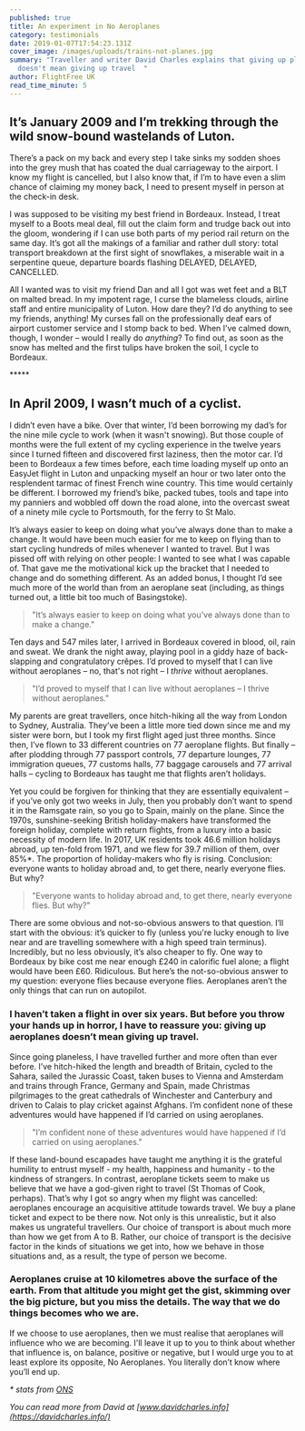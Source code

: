 ```yaml
---
published: true
title: An experiment in No Aeroplanes
category: testimonials
date: 2019-01-07T17:54:23.131Z
cover_image: /images/uploads/trains-not-planes.jpg
summary: "Traveller and writer David Charles explains that giving up planes
  doesn't mean giving up travel  "
author: FlightFree UK
read_time_minute: 5
---
```

## It’s January 2009 and I’m trekking through the wild snow-bound wastelands of Luton.

There’s a pack on my back and every step I take sinks my sodden shoes into the grey mush that has coated the dual carriageway to the airport. I know my flight is cancelled, but I also know that, if I’m to have even a slim chance of claiming my money back, I need to present myself in person at the check-in desk. 

I was supposed to be visiting my best friend in Bordeaux. Instead, I treat myself to a Boots meal deal, fill out the claim form and trudge back out into the gloom, wondering if I can use both parts of my period rail return on the same day. It’s got all the makings of a familiar and rather dull story: total transport breakdown at the first sight of snowflakes, a miserable wait in a serpentine queue, departure boards flashing DELAYED, DELAYED, CANCELLED. 

All I wanted was to visit my friend Dan and all I got was wet feet and a BLT on malted bread. In my impotent rage, I curse the blameless clouds, airline staff and entire municipality of Luton. How dare they? I’d do anything to see my friends, anything! My curses fall on the professionally deaf ears of airport customer service and I stomp back to bed. When I’ve calmed down, though, I wonder – would I really do *anything*? To find out, as soon as the snow has melted and the first tulips have broken the soil, I cycle to Bordeaux. 

\*\*\*\**

## In April 2009, I wasn’t much of a cyclist.

I didn’t even have a bike. Over that winter, I’d been borrowing my dad’s for the nine mile cycle to work (when it wasn't snowing). But those couple of months were the full extent of my cycling experience in the twelve years since I turned fifteen and discovered first laziness, then the motor car. I’d been to Bordeaux a few times before, each time loading myself up onto an EasyJet flight in Luton and unpacking myself an hour or two later onto the resplendent tarmac of finest French wine country. This time would certainly be different. I borrowed my friend’s bike, packed tubes, tools and tape into my panniers and wobbled off down the road alone, into the overcast sweat of a ninety mile cycle to Portsmouth, for the ferry to St Malo. 

It’s always easier to keep on doing what you’ve always done than to make a change. It would have been much easier for me to keep on flying than to start cycling hundreds of miles whenever I wanted to travel. But I was pissed off with relying on other people: I wanted to see what I was capable of. That gave me the motivational kick up the bracket that I needed to change and do something different. As an added bonus, I thought I’d see much more of the world than from an aeroplane seat (including, as things turned out, a little bit too much of Basingstoke). 

> "It’s always easier to keep on doing what you’ve always done than to make a change."

Ten days and 547 miles later, I arrived in Bordeaux covered in blood, oil, rain and sweat. We drank the night away, playing pool in a giddy haze of back-slapping and congratulatory crêpes. I’d proved to myself that I can live without aeroplanes – no, that's not right – I *thrive* without aeroplanes. 

> "I’d proved to myself that I can live without aeroplanes – I thrive without aeroplanes." 

My parents are great travellers, once hitch-hiking all the way from London to Sydney, Australia. They’ve been a little more tied down since me and my sister were born, but I took my first flight aged just three months. Since then, I’ve flown to 33 different countries on 77 aeroplane flights. But finally – after plodding through 77 passport controls, 77 departure lounges, 77 immigration queues, 77 customs halls, 77 baggage carousels and 77 arrival halls – cycling to Bordeaux has taught me that flights aren’t holidays. 

Yet you could be forgiven for thinking that they are essentially equivalent – if you’ve only got two weeks in July, then you probably don’t want to spend it in the Ramsgate rain, so you go to Spain, mainly on the plane. Since the 1970s, sunshine-seeking British holiday-makers have transformed the foreign holiday, complete with return flights, from a luxury into a basic necessity of modern life. In 2017, UK residents took 46.6 million holidays abroad, up ten-fold from 1971, and we flew for 39.7 million of them, over 85%*. The proportion of holiday-makers who fly is rising. Conclusion: everyone wants to holiday abroad and, to get there, nearly everyone flies. But why? 

> "Everyone wants to holiday abroad and, to get there, nearly everyone flies. But why?"

There are some obvious and not-so-obvious answers to that question. I’ll start with the obvious: it’s quicker to fly (unless you're lucky enough to live near and are travelling somewhere with a high speed train terminus). Incredibly, but no less obviously, it’s also cheaper to fly. One way to Bordeaux by bike cost me near enough £240 in calorific fuel alone; a flight would have been £60. Ridiculous. But here’s the not-so-obvious answer to my question: everyone flies because everyone flies. Aeroplanes aren’t the only things that can run on autopilot. 

### I haven’t taken a flight in over six years. But before you throw your hands up in horror, I have to reassure you: giving up aeroplanes doesn’t mean giving up travel.

Since going planeless, I have travelled further and more often than ever before. I’ve hitch-hiked the length and breadth of Britain, cycled to the Sahara, sailed the Jurassic Coast, taken buses to Vienna and Amsterdam and trains through France, Germany and Spain, made Christmas pilgrimages to the great cathedrals of Winchester and Canterbury and driven to Calais to play cricket against Afghans. I’m confident none of these adventures would have happened if I’d carried on using aeroplanes. 

> "I’m confident none of these adventures would have happened if I’d carried on using aeroplanes."

If these land-bound escapades have taught me anything it is the grateful humility to entrust myself - my health, happiness and humanity - to the kindness of strangers. In contrast, aeroplane tickets seem to make us believe that we have a god-given right to travel (St Thomas of Cook, perhaps). That’s why I got so angry when my flight was cancelled: aeroplanes encourage an acquisitive attitude towards travel. We buy a plane ticket and expect to be there now. Not only is this unrealistic, but it also makes us ungrateful travellers. Our choice of transport is about much more than how we get from A to B. Rather, our choice of transport is the decisive factor in the kinds of situations we get into, how we behave in those situations and, as a result, the type of person we become. 

### Aeroplanes cruise at 10 kilometres above the surface of the earth. From that altitude you might get the gist, skimming over the big picture, but you miss the details.  The way that we do things becomes who we are.

 If we choose to use aeroplanes, then we must realise that aeroplanes will influence who we are becoming. I'll leave it up to you to think about whether that influence is, on balance, positive or negative, but I would urge you to at least explore its opposite, No Aeroplanes. You literally don’t know where you’ll end up. 

*\* stats from [ONS](https://www.ons.gov.uk/peoplepopulationandcommunity/leisureandtourism/datasets/ukresidentsvisitsabroad)* 

*You can read more from David at* *[www.davidcharles.info](https://davidcharles.info/)*